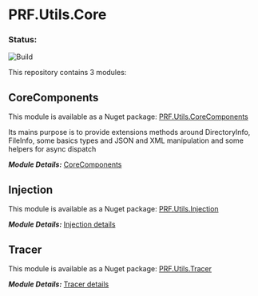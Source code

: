 # PRF.Utils.Core

### Status:

![Build](https://github.com/Berreip/PRF.Utils.Core/actions/workflows/dotnet.yml/badge.svg)

This repository contains 3 modules:

## CoreComponents

This module is available as a Nuget package: [PRF.Utils.CoreComponents](https://www.nuget.org/packages/PRF.Utils.CoreComponents)

Its mains purpose is to provide extensions methods around DirectoryInfo, FileInfo, some basics types and JSON and XML manipulation and some helpers for async dispatch

***Module Details:*** [CoreComponents](PRF.Utils.CoreComponents/Ressources/CoreComponents_readme.md)

## Injection

This module is available as a Nuget package: [PRF.Utils.Injection](https://www.nuget.org/packages/PRF.Utils.Injection)

***Module Details:*** [Injection details](PRF.Utils.Injection/Ressources/Injection_readme.md)

## Tracer

This module is available as a Nuget package: [PRF.Utils.Tracer](https://www.nuget.org/packages/PRF.Utils.Tracer)

***Module Details:*** [Tracer details](PRF.Utils.Tracer/Ressources/Tracer_readme.md)